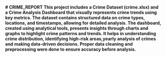 **# CRIME_REPORT
This project includes a Crime Dataset (crime.xlsx) and a Crime Analysis Dashboard that visually represents crime trends using key metrics. The dataset contains structured data on crime types, locations, and timestamps, allowing for detailed analysis. The dashboard, created using analytical tools, presents insights through charts and graphs to highlight crime patterns and trends. It helps in understanding crime distribution, identifying high-risk areas,yearly analysis of crimes and making data-driven decisions. Proper data cleaning and preprocessing were done to ensure accuracy before analysis.**
